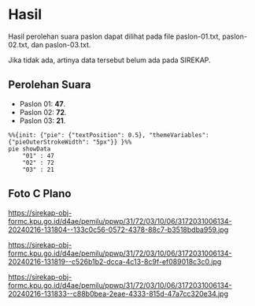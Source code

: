 # Hasil

Hasil perolehan suara paslon dapat dilihat pada file paslon-01.txt, paslon-02.txt, dan paslon-03.txt.

Jika tidak ada, artinya data tersebut belum ada pada SIREKAP.

## Perolehan Suara

 * Paslon 01: **47**.
 * Paslon 02: **72**.
 * Paslon 03: **21**.

```mermaid
%%{init: {"pie": {"textPosition": 0.5}, "themeVariables": {"pieOuterStrokeWidth": "5px"}} }%%
pie showData
    "01" : 47
    "02" : 72
    "03" : 21
```
## Foto C Plano

https://sirekap-obj-formc.kpu.go.id/d4ae/pemilu/ppwp/31/72/03/10/06/3172031006134-20240216-131804--133c0c56-0572-4378-88c7-b3518bdba959.jpg

https://sirekap-obj-formc.kpu.go.id/d4ae/pemilu/ppwp/31/72/03/10/06/3172031006134-20240216-131819--c526b1b2-dcca-4c13-8c9f-ef089018c3c0.jpg

https://sirekap-obj-formc.kpu.go.id/d4ae/pemilu/ppwp/31/72/03/10/06/3172031006134-20240216-131833--c88b0bea-2eae-4333-815d-47a7cc320e34.jpg

